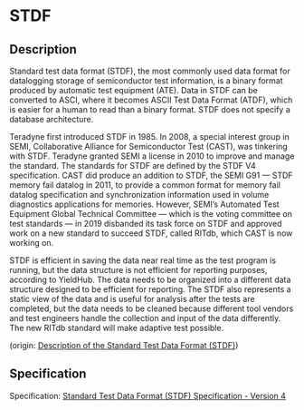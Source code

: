 # STDF
## Description
Standard test data format (STDF), the most commonly used data format for datalogging storage of semiconductor test information, is a binary format produced by automatic test equipment (ATE). Data in STDF can be converted to ASCI, where it becomes ASCII Test Data Format (ATDF), which is easier for a human to read than a binary format. STDF does not specify a database architecture.

Teradyne first introduced STDF in 1985. In 2008, a special interest group in SEMI, Collaborative Alliance for Semiconductor Test (CAST), was tinkering with STDF. Teradyne granted SEMI a license in 2010 to improve and manage the standard. The standards for STDF are defined by the STDF V4 specification. CAST did produce an addition to STDF, the SEMI G91 — STDF memory fail datalog in 2011, to provide a common format for memory fail datalog specification and synchronization information used in volume diagnostics applications for memories. However, SEMI’s Automated Test Equipment Global Technical Committee — which is the voting committee on test standards — in 2019 disbanded its task force on STDF and approved work on a new standard to succeed STDF, called RITdb, which CAST is now working on.

STDF is efficient in saving the data near real time as the test program is running, but the data structure is not efficient for reporting purposes, according to YieldHub. The data needs to be organized into a different data structure designed to be efficient for reporting. The STDF also represents a static view of the data and is useful for analysis after the tests are completed, but the data needs to be cleaned because different tool vendors and test engineers handle the collection and input of the data differently. The new RITdb standard will make adaptive test possible.

(origin: [Description of the Standard Test Data Format (STDF)](https://semiengineering.com/knowledge_centers/test/data-analytics/standard-test-data-format-stdf/))

## Specification
Specification: [Standard Test Data Format (STDF) Specification - Version 4](std-spec.pdf)

